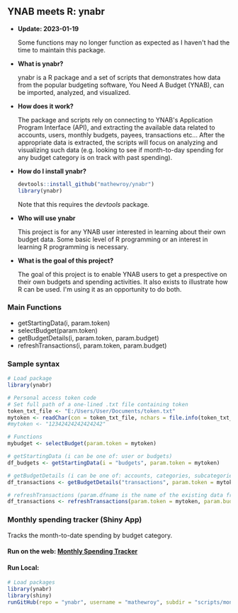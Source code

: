 ## YNAB meets R: ynabr

* **Update: 2023-01-19**

  Some functions may no longer function as expected as I haven't had the time to maintain this package.

* **What is ynabr?** 

  ynabr is a R package and a set of scripts that demonstrates how data from the popular budgeting software, You Need A Budget (YNAB), can be imported, analyzed, and visualized.

* **How does it work?**

  The package and scripts rely on connecting to YNAB's Application Program Interface (API), and extracting the available data related to accounts, users, monthly budgets, payees, transactions etc... After the appropriate data is extracted, the scripts will focus on analyzing and visualizing such data (e.g. looking to see if month-to-day spending for any budget category is on track with past spending).
 
* **How do I install ynabr?**  
  ```r
  devtools::install_github("mathewroy/ynabr")  
  library(ynabr)  
  ```   
  Note that this requires the _devtools_ package.  
  
* **Who will use ynabr**

  This project is for any YNAB user interested in learning about their own budget data. Some basic level of R programming or an interest in learning R programming is necessary.
  
* **What is the goal of this project?**  

  The goal of this project is to enable YNAB users to get a prespective on their own budgets and spending activities. It also exists to illustrate how R can be used. I'm using it as an opportunity to do both.

### Main Functions
* getStartingData(i, param.token)
* selectBudget(param.token)
* getBudgetDetails(i, param.token, param.budget)
* refreshTransactions(i, param.token, param.budget)

### Sample syntax
```r
# Load package
library(ynabr)

# Personal access token code
# Set full path of a one-lined .txt file containing token
token_txt_file <- "E:/Users/User/Documents/token.txt"
mytoken <- readChar(con = token_txt_file, nchars = file.info(token_txt_file)$size)
#mytoken <- "12342424242424242"

# Functions
mybudget <- selectBudget(param.token = mytoken)

# getStartingData (i can be one of: user or budgets)
df_budgets <- getStartingData(i = "budgets", param.token = mytoken)

# getBudgetDetails (i can be one of: accounts, categories, subcategories, months, payees, payee_locations, or transactions)
df_transactions <- getBudgetDetails("transactions", param.token = mytoken, param.budgetid = mybudget)

# refreshTransactions (param.dfname is the name of the existing data frame with transactional data)
df_transactions <- refreshTransactions(param.token = mytoken, param.budgetid = mybudget, param.dfname = df_transactions)

```

### Monthly spending tracker (Shiny App)
Tracks the month-to-date spending by budget category. 

#### Run on the web: [Monthly Spending Tracker](https://flash.shinyapps.io/spendingtracker/ "Monthly Spending Tracker") 

#### Run Local:

```r
# Load packages
library(ynabr)
library(shiny)
runGitHub(repo = "ynabr", username = "mathewroy", subdir = "scripts/monthly_spending")
```
